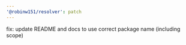```yaml
---
'@robinw151/resolver': patch
---
```


fix: update README and docs to use correct package name (including scope)
